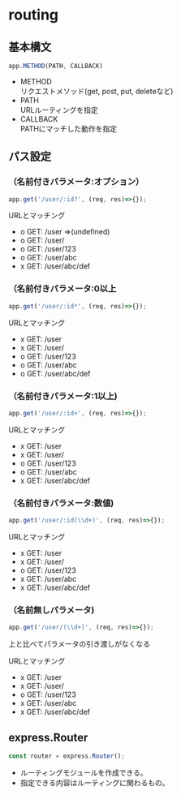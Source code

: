 # routing
## 基本構文
```js
app.METHOD(PATH, CALLBACK)
```

- METHOD  
リクエストメソッド(get, post, put, deleteなど)
- PATH  
URLルーティングを指定
- CALLBACK  
PATHにマッチした動作を指定

## パス設定
### （名前付きパラメータ:オプション）
```js
app.get('/user/:id?', (req, res)=>{});
```

URLとマッチング
- o GET: /user =>(undefined)
- o GET: /user/
- o GET: /user/123
- o GET: /user/abc
- x GET: /user/abc/def

### （名前付きパラメータ:0以上
```js
app.get('/user/:id*', (req, res)=>{});
```

URLとマッチング
- x GET: /user
- x GET: /user/
- o GET: /user/123
- o GET: /user/abc
- o GET: /user/abc/def

### （名前付きパラメータ:1以上)
```js
app.get('/user/:id+', (req, res)=>{});
```

URLとマッチング
- x GET: /user
- x GET: /user/
- o GET: /user/123
- o GET: /user/abc
- x GET: /user/abc/def

### （名前付きパラメータ:数値)
```js
app.get('/user/:id(\\d+)', (req, res)=>{});
```

URLとマッチング
- x GET: /user
- x GET: /user/
- o GET: /user/123
- x GET: /user/abc
- x GET: /user/abc/def

### （名前無しパラメータ)
```js
app.get('/user/(\\d+)', (req, res)=>{});
```
上と比べてパラメータの引き渡しがなくなる

URLとマッチング
- x GET: /user
- x GET: /user/
- o GET: /user/123
- x GET: /user/abc
- x GET: /user/abc/def

## express.Router
```js
const router = express.Router();
```
- ルーティングモジュールを作成できる。
- 指定できる内容はルーティングに関わるもの。
